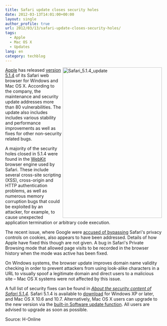 ```yaml
---
title: Safari update closes security holes
date: 2012-03-13T14:01:00+00:00
layout: single
author_profile: true
url: 2012/03/13/safari-update-closes-security-holes/
tags:
  - Apple
  - Mac OS X
  - Updates
lang: en
category: techblog
---
```

[<img title="Safari_5.1.4_update" border="0" alt="Safari_5.1.4_update" align="right" src="http://lh4.ggpht.com/-GETeGICn5NI/T19MGTQrAUI/AAAAAAAAFJE/Fwt1xxJKi7E/Safari_5.1.4_update%25255B4%25255D.jpg?imgmax=800" width="319" height="484" />Apple](http://www.apple.com/) has released [version 5.1.4](http://support.apple.com/kb/HT5142) of its Safari web browser for Windows and Mac OS X. According to the company, the maintenance and security update addresses more than 80 vulnerabilities. The update also includes includes various stability and performance improvements as well as fixes for other non-security related bugs. 

A majority of the security holes closed in 5.1.4 were found in the [WebKit](http://www.webkit.org/) browser engine used by Safari. These include several cross-site scripting (XSS), cross-origin and HTTP authentication problems, as well as numerous memory corruption bugs that could be exploited by an attacker, for example, to cause unexpected application termination or arbitrary code execution. 

The recent issue, where Google were [accused of bypassing](http://www.h-online.com/news/item/Google-found-evading-Safari-s-privacy-controls-1436587.html) Safari's privacy controls on cookies, also appears to have been addressed. Details of how Apple have fixed this though are not given. A bug in Safari's Private Browsing mode that allowed page visits to be recorded in the browser history when the mode was active has been fixed. 

On Windows systems, the browser update improves domain name validity checking in order to prevent attackers from using look-alike characters in a URL to visually spoof a legitimate domain and direct users to a malicious site – Mac OS X systems were not affected by this issue. 

A full list of security fixes can be found in _[About the security content of Safari 5.1.4](http://support.apple.com/kb/HT5190)_. Safari 5.1.4 is available to [download](http://www.apple.com/safari/download/) for Windows XP or later, and Mac OS X 10.6 and 10.7. Alternatively, Mac OS X users can upgrade to the new version via the [built-in Software update function](http://support.apple.com/kb/HT1338?viewlocale=en_US). All users are advised to upgrade as soon as possible. 

Source: H-Online